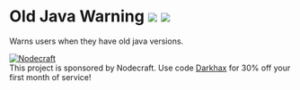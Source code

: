 # Old Java Warning [![](http://cf.way2muchnoise.eu/293496.svg)](https://minecraft.curseforge.com/projects/oldjavawarning) [![](http://cf.way2muchnoise.eu/versions/293496.svg)](https://minecraft.curseforge.com/projects/oldjavawarning)
Warns users when they have old java versions.

[![Nodecraft](https://nodecraft.com/assets/images/logo-dark.png)](https://nodecraft.com/r/darkhax)    
This project is sponsored by Nodecraft. Use code [Darkhax](https://nodecraft.com/r/darkhax) for 30% off your first month of service!
